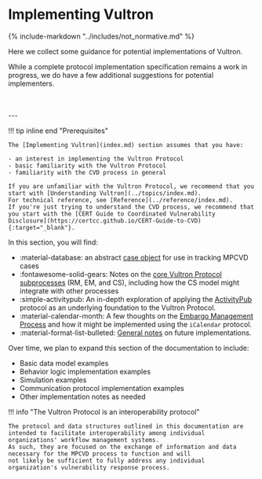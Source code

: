 # Implementing Vultron

{% include-markdown "../includes/not_normative.md" %}

Here we collect some guidance for potential implementations of Vultron.

While a complete protocol implementation specification remains a work in progress, we do have a few additional
suggestions for potential implementers.

<!-- hr to force spacing -->
<br/>
<br/>
---

!!! tip inline end "Prerequisites"

    The [Implementing Vultron](index.md) section assumes that you have:
    
    - an interest in implementing the Vultron Protocol
    - basic familiarity with the Vultron Protocol
    - familiarity with the CVD process in general

    If you are unfamiliar with the Vultron Protocol, we recommend that you start with [Understanding Vultron](../topics/index.md).
    For technical reference, see [Reference](../reference/index.md).
    If you're just trying to understand the CVD process, we recommend that you start with the [CERT Guide to Coordinated Vulnerability Disclosure](https://certcc.github.io/CERT-Guide-to-CVD){:target="_blank"}.

In this section, you will find:

<div class="grid cards" markdown>

- :material-database: an abstract [case object](case_object.md) for use in tracking MPCVD cases
- :fontawesome-solid-gears: Notes on the [core Vultron Protocol subprocesses](process_implementation.md) (RM, EM, and CS), including how the CS model might integrate with
other processes
- :simple-activitypub: An in-depth exploration of applying the [ActivityPub](activitypub/index.md) protocol as an underlying foundation to
  the Vultron Protocol.
- :material-calendar-month: A few thoughts on the [Embargo Management Process](em_icalendar.md) and how it might be implemented using the `iCalendar` protocol.
- :material-format-list-bulleted: [General notes](general_implementation.md) on future implementations.

</div>

Over time, we plan to expand this section of the documentation to include:

- Basic data model examples
- Behavior logic implementation examples
- Simulation examples
- Communication protocol implementation examples
- Other implementation notes as needed

!!! info "The Vultron Protocol is an interoperability protocol"

    The protocol and data structures outlined in this documentation are intended to facilitate interoperability among individual 
    organizations' workflow management systems.
    As such, they are focused on the exchange of information and data necessary for the MPCVD process to function and will 
    not likely be sufficient to fully address any individual organization's vulnerability response process.
